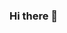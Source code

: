 ### Hi there 👋

<!--
**rightyhandcream/rightyhandcream** is a ✨ _special_ ✨ repository because its `README.md` (this file) appears on your GitHub profile.

Here are some ideas to get you started:

- 🔭 I’m currently working on ...
- 🌱 I’m currently learning C++, C, JAVA, HTML, PHP, CSS, 
- 👯 I’m looking to collaborate on ...
- 🤔 I’m looking for help with ...
- 💬 Ask me about ...
- 📫 How to reach me: ...
- 😄 Pronouns: ...
- ⚡ Fun fact: ...
- [![Top Langs](https://github-readme-stats.vercel.app/api/top-langs/?username=rightyhandcream&layout=compact)](https://github.com/rightyhandcream/github-readme-stats)
